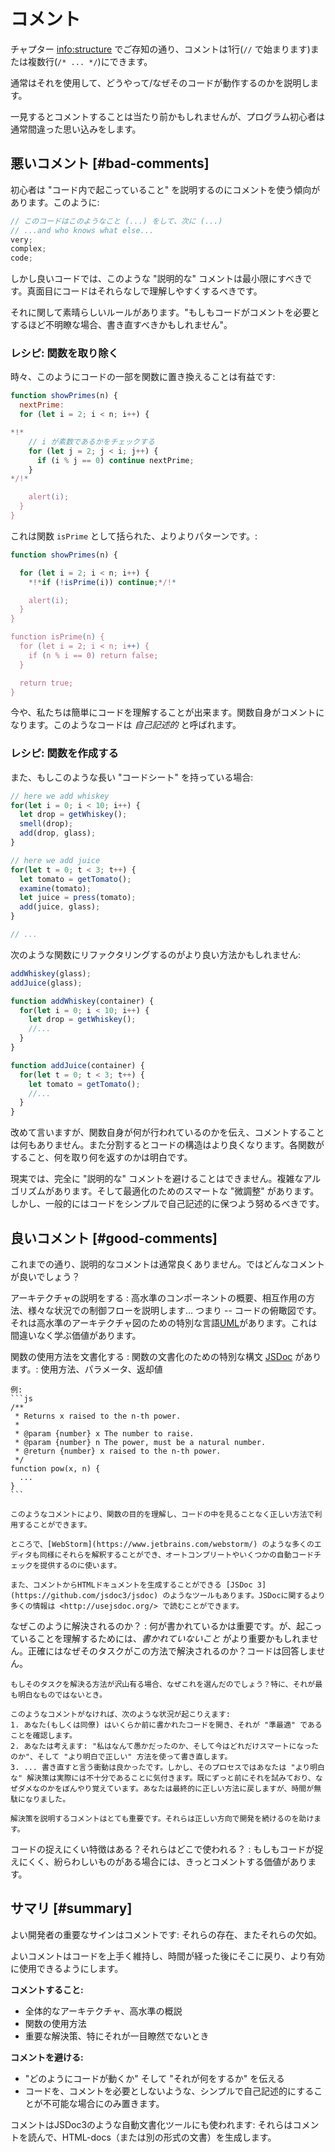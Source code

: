 # コメント

チャプター <info:structure> でご存知の通り、コメントは1行(`//` で始まります)または複数行(`/* ... */`)にできます。

通常はそれを使用して、どうやって/なぜそのコードが動作するのかを説明します。

一見するとコメントすることは当たり前かもしれませんが、プログラム初心者は通常間違った思い込みをします。

## 悪いコメント [#bad-comments]

初心者は "コード内で起こっていること" を説明するのにコメントを使う傾向があります。このように:

```js
// このコードはこのようなこと (...) をして、次に (...)
// ...and who knows what else...
very;
complex;
code;
```

しかし良いコードでは、このような "説明的な" コメントは最小限にすべきです。真面目にコードはそれらなしで理解しやすくするべきです。

それに関して素晴らしいルールがあります。"もしもコードがコメントを必要とするほど不明瞭な場合、書き直すべきかもしれません"。

### レシピ: 関数を取り除く

時々、このようにコードの一部を関数に置き換えることは有益です:

```js
function showPrimes(n) {
  nextPrime:
  for (let i = 2; i < n; i++) {

*!*
    // i が素数であるかをチェックする
    for (let j = 2; j < i; j++) {
      if (i % j == 0) continue nextPrime;
    }
*/!*

    alert(i);
  }
}
```

これは関数 `isPrime` として括られた、よりよりパターンです。:


```js
function showPrimes(n) {

  for (let i = 2; i < n; i++) {
    *!*if (!isPrime(i)) continue;*/!*

    alert(i);  
  }
}

function isPrime(n) {
  for (let i = 2; i < n; i++) {
    if (n % i == 0) return false;
  }

  return true;
}
```

今や、私たちは簡単にコードを理解することが出来ます。関数自身がコメントになります。このようなコードは *自己記述的* と呼ばれます。

### レシピ: 関数を作成する

また、もしこのような長い "コードシート" を持っている場合:

```js
// here we add whiskey
for(let i = 0; i < 10; i++) {
  let drop = getWhiskey();
  smell(drop);
  add(drop, glass);
}

// here we add juice
for(let t = 0; t < 3; t++) {
  let tomato = getTomato();
  examine(tomato);
  let juice = press(tomato);
  add(juice, glass);
}

// ...
```

次のような関数にリファクタリングするのがより良い方法かもしれません:

```js
addWhiskey(glass);
addJuice(glass);

function addWhiskey(container) {
  for(let i = 0; i < 10; i++) {
    let drop = getWhiskey();
    //...
  }
}

function addJuice(container) {
  for(let t = 0; t < 3; t++) {
    let tomato = getTomato();
    //...
  }
}
```

改めて言いますが、関数自身が何が行われているのかを伝え、コメントすることは何もありません。また分割するとコードの構造はより良くなります。各関数がすること、何を取り何を返すのかは明白です。

現実では、完全に "説明的な" コメントを避けることはできません。複雑なアルゴリズムがあります。そして最適化のためのスマートな "微調整" があります。しかし、一般的にはコードをシンプルで自己記述的に保つよう努めるべきです。

## 良いコメント [#good-comments]

これまでの通り、説明的なコメントは通常良くありません。ではどんなコメントが良いでしょう？

アーキテクチャの説明をする
: 高水準のコンポーネントの概要、相互作用の方法、様々な状況での制御フローを説明します... つまり -- コードの俯瞰図です。それは高水準のアーキテクチャ図のための特別な言語[UML](http://wikipedia.org/wiki/Unified_Modeling_Language)があります。これは間違いなく学ぶ価値があります。

関数の使用方法を文書化する
: 関数の文書化のための特別な構文 [JSDoc](http://en.wikipedia.org/wiki/JSDoc) があります。: 使用方法、パラメータ、返却値

    例:
    ```js
    /**
     * Returns x raised to the n-th power.
     *
     * @param {number} x The number to raise.
     * @param {number} n The power, must be a natural number.
     * @return {number} x raised to the n-th power.
     */
    function pow(x, n) {
      ...
    }
    ```

    このようなコメントにより、関数の目的を理解し、コードの中を見ることなく正しい方法で利用することができます。

    ところで、[WebStorm](https://www.jetbrains.com/webstorm/) のような多くのエディタも同様にそれらを解釈することができ、オートコンプリートやいくつかの自動コードチェックを提供するのに使います。

    また、コメントからHTMLドキュメントを生成することができる [JSDoc 3](https://github.com/jsdoc3/jsdoc) のようなツールもあります。JSDocに関するより多くの情報は <http://usejsdoc.org/> で読むことができます。

なぜこのように解決されるのか？
: 何が書かれているかは重要です。が、起こっていることを理解するためには、*書かれていないこと* がより重要かもしれません。正確にはなぜそのタスクがこの方法で解決されるのか？コードは回答しません。

    もしそのタスクを解決る方法が沢山有る場合、なぜこれを選んだのでしょう？特に、それが最も明白なものではないとき。

    このようなコメントがなければ、次のような状況が起こりえます:
    1. あなた(もしくは同僚) はいくらか前に書かれたコードを開き、それが "準最適" であることを確認します。
    2. あなたは考えます: "私はなんて愚かだったのか、そして今はどれだけスマートになったのか"、そして "より明白で正しい" 方法を使って書き直します。
    3. ... 書き直すと言う衝動は良かったです。しかし、そのプロセスではあなたは "より明白な" 解決策は実際には不十分であることに気付きます。既にずっと前にそれを試みており、なぜダメなのかをぼんやり覚えています。あなたは最終的に正しい方法に戻しますが、時間が無駄になりました。

    解決策を説明するコメントはとても重要です。それらは正しい方向で開発を続けるのを助けます。

コードの捉えにくい特徴はある？それらはどこで使われる？
: もしもコードが捉えにくく、紛らわしいものがある場合には、きっとコメントする価値があります。

## サマリ [#summary]

よい開発者の重要なサインはコメントです: それらの存在、またそれらの欠如。

よいコメントはコードを上手く維持し、時間が経った後にそこに戻り、より有効に使用できるようにします。

**コメントすること:**

- 全体的なアーキテクチャ、高水準の概説
- 関数の使用方法
- 重要な解決策、特にそれが一目瞭然でないとき

**コメントを避ける:**

- "どのようにコードが動くか" そして "それが何をするか" を伝える
- コードを、コメントを必要としないような、シンプルで自己記述的にすることが不可能な場合にのみ置きます。

コメントはJSDoc3のような自動文書化ツールにも使われます: それらはコメントを読んで、HTML-docs（または別の形式の文書）を生成します。
